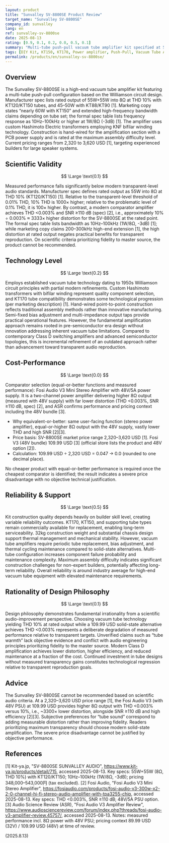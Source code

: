 ```yaml
---
layout: product
title: "Sunvalley SV-8800SE Product Review"
target_name: "Sunvalley SV-8800SE"
company_id: sunvalley
lang: en
ref: sunvalley-sv-8800se
date: 2025-08-13
rating: [0.9, 0.1, 0.2, 0.0, 0.5, 0.1]
summary: "Multi-tube push-pull vacuum tube amplifier kit specified at 55W (8Ω, THD 10%). Compared to Fosi Audio V3 (with 48V PSU) at 109.99 USD achieving higher 8Ω output with THD <0.003% and SNR ≥110 dB, measured performance is problematic and cannot be justified for transparent-level audio reproduction"
tags: [DIY Kit, KT150, KT170, Power amplifier, Push-Pull, Vacuum Tube Amplifier]
permalink: /products/en/sunvalley-sv-8800se/
---
```

## Overview

The Sunvalley SV-8800SE is a high-end vacuum tube amplifier kit featuring a multi-tube push-pull configuration based on the Williamson circuit design. Manufacturer spec lists rated output of 55W+55W into 8Ω at THD 10% with KT120/KT150 tubes, and 45–50W with KT88/KT90 [1]. Marketing copy states “nearly 60W with KT150” and extended high-frequency bandwidth claims depending on tube set; the formal spec table lists frequency response as 10Hz–100kHz or higher at 1W/8Ω (-3dB) [1]. The amplifier uses custom Hashimoto Electric transformers employing KNF bifilar winding technology. Construction is hand-wired for the amplification section with a PCB power supply and is rated at the maximum assembly difficulty level. Current pricing ranges from 2,320 to 3,620 USD [1], targeting experienced builders for large speaker systems.

## Scientific Validity

$$ \Large \text{0.1} $$

Measured performance falls significantly below modern transparent-level audio standards. Manufacturer spec defines rated output as 55W into 8Ω at THD 10% (KT120/KT150) [1]. Relative to the transparent-level threshold of 0.01% THD, 10% THD is 1000× higher; relative to the problematic level of 0.1% THD, it is 100× higher. By contrast, a modern comparator amplifier achieves THD <0.003% and SNR ≥110 dB (spec) [2], i.e., approximately 10% ÷ 0.003% ≈ 3333× higher distortion for the SV-8800SE at the rated point. The formal spec table lists bandwidth as 10Hz–100kHz (1W/8Ω, -3dB) [1]; while marketing copy claims 200–300kHz high-end extension [1], the high distortion at rated output negates practical benefits for transparent reproduction. On scientific criteria prioritizing fidelity to master source, the product cannot be recommended.

## Technology Level

$$ \Large \text{0.2} $$

Employs established vacuum tube technology dating to 1950s Williamson circuit principles with partial modern refinements. Custom Hashimoto transformers with bifilar winding represent quality component selection, and KT170 tube compatibility demonstrates some technological progression (per marketing description) [1]. Hand-wired point-to-point construction reflects traditional assembly methods rather than innovative manufacturing. Semi-fixed bias adjustment and multi-impedance output taps provide practical operational features. However, the fundamental amplification approach remains rooted in pre-semiconductor era design without innovation addressing inherent vacuum tube limitations. Compared to contemporary Class D switching amplifiers and advanced semiconductor topologies, this is incremental refinement of an outdated approach rather than advancement toward transparent audio reproduction.

## Cost-Performance

$$ \Large \text{0.0} $$

Comparator selection (equal-or-better functions and measured performance): Fosi Audio V3 Mini Stereo Amplifier with 48V/5A power supply. It is a two-channel power amplifier delivering higher 8Ω output (measured with 48V supply) with far lower distortion (THD <0.003%, SNR ≥110 dB, spec) [2], and ASR confirms performance and pricing context including the 48V bundle [3].

- Why equivalent-or-better: same user-facing function (stereo power amplifier), equal-or-higher 8Ω output with the 48V supply, vastly lower THD and high SNR [2][3].
- Price basis: SV-8800SE market price range 2,320–3,620 USD [1]. Fosi V3 (48V bundle) 109.99 USD [3] (official store lists the product and 48V option [2]).
- Calculation: 109.99 USD ÷ 2,320 USD = 0.047 → 0.0 (rounded to one decimal place).

No cheaper product with equal-or-better performance is required once the cheapest comparator is identified; the result indicates a severe price disadvantage with no objective technical justification.

## Reliability & Support

$$ \Large \text{0.5} $$

Kit construction quality depends heavily on builder skill level, creating variable reliability outcomes. KT170, KT150, and supporting tube types remain commercially available for replacement, enabling long-term serviceability. 32kg construction weight and substantial chassis design support thermal management and mechanical stability. However, vacuum tube amplifiers require periodic tube replacement, bias adjustment, and thermal cycling maintenance compared to solid-state alternatives. Multi-tube configuration increases component failure probability and maintenance complexity. Maximum assembly difficulty indicates significant construction challenges for non-expert builders, potentially affecting long-term reliability. Overall reliability is around industry average for high-end vacuum tube equipment with elevated maintenance requirements.

## Rationality of Design Philosophy

$$ \Large \text{0.1} $$

Design philosophy demonstrates fundamental irrationality from a scientific audio-improvement perspective. Choosing vacuum tube technology yielding THD 10% at rated output while a 109.99 USD solid-state alternative achieves THD <0.003% represents a deliberate degradation of measured performance relative to transparent targets. Unverified claims such as “tube warmth” lack objective evidence and conflict with audio engineering principles prioritizing fidelity to the master source. Modern Class D amplification achieves lower distortion, higher efficiency, and reduced maintenance at a fraction of the cost. Continued investment in tube designs without measured transparency gains constitutes technological regression relative to transparent reproduction goals.

## Advice

The Sunvalley SV-8800SE cannot be recommended based on scientific audio criteria. At a 2,320–3,620 USD price range [1], the Fosi Audio V3 (with 48V PSU) at 109.99 USD provides higher 8Ω output with THD <0.003% versus 10%, i.e., ~3300× lower distortion, alongside SNR ≥110 dB and high efficiency [2][3]. Subjective preferences for “tube sound” correspond to adding measurable distortion rather than improving fidelity. Readers prioritizing maximum transparency should choose modern solid-state amplification. The severe price disadvantage cannot be justified by objective performance.

## References

[1] Kit-ya.jp, "SV-8800SE SUNVALLEY AUDIO", https://www.kit-ya.jp/products/detail/715, accessed 2025-08-13. Key specs: 55W+55W (8Ω, THD 10%) with KT120/KT150; 10Hz–100kHz (1W/8Ω, -3dB); pricing 348,000–543,000円 (tax excluded).
[2] Fosi Audio, "Fosi Audio V3 Mini Stereo Amplifier", https://fosiaudio.com/products/fosi-audio-v3-300w-x2-2-0-channel-hi-fi-stereo-audio-amplifier-with-tpa3255-chip, accessed 2025-08-13. Key specs: THD <0.003%, SNR ≥110 dB; 48V/5A PSU option.
[3] Audio Science Review (ASR), "Fosi Audio V3 Amplifier Review", https://www.audiosciencereview.com/forum/index.php?threads/fosi-audio-v3-amplifier-review.45757/, accessed 2025-08-13. Notes: measured performance incl. 8Ω power with 48V PSU; pricing context 89.99 USD (32V) / 109.99 USD (48V) at time of review.

(2025.8.13)